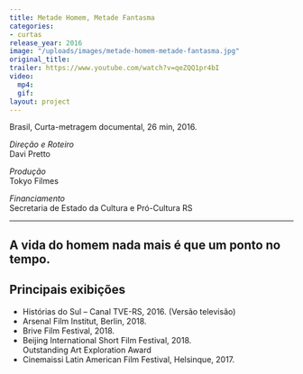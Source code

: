 ```yaml
---
title: Metade Homem, Metade Fantasma
categories:
- curtas
release_year: 2016
image: "/uploads/images/metade-homem-metade-fantasma.jpg"
original_title: 
trailer: https://www.youtube.com/watch?v=qeZQQ1pr4bI
video:
  mp4: 
  gif: 
layout: project
---
```


Brasil, Curta-metragem documental, 26 min, 2016.

_Direção e Roteiro_  
Davi Pretto

_Produção_  
Tokyo Filmes

_Financiamento_  
Secretaria de Estado da Cultura e Pró-Cultura RS

---
A vida do homem nada mais é que um ponto no tempo.
---

## Principais exibições

- Histórias do Sul – Canal TVE-RS, 2016. (Versão televisão)
- Arsenal Film Institut, Berlin, 2018.
- Brive Film Festival, 2018.
- Beijing International Short Film Festival, 2018.  
  Outstanding Art Exploration Award
- Cinemaissi Latin American Film Festival, Helsinque, 2017.
